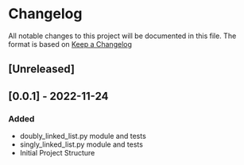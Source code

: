 # Changelog

All notable changes to this project will be documented in this file.
The format is based on [Keep a Changelog](https://keepachangelog.com/en/1.0.0/)

## [Unreleased]

## [0.0.1] - 2022-11-24

### Added
- doubly_linked_list.py module and tests
- singly_linked_list.py module and tests
- Initial Project Structure